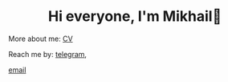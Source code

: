 <div id="header" align="center">
    <h1>Hi everyone, I'm  Mikhail👋 </h1> 
</div>


More about me: [CV](https://github.com/MikhailCherepanovD/Sertificates/blob/master/CV_CherepanovMD.pdf)

Reach me by: [telegram](https://t.me/Cherepanov_Mikhail10),
 
 [email](mikhail.cherepanov.2002@mail.ru)


